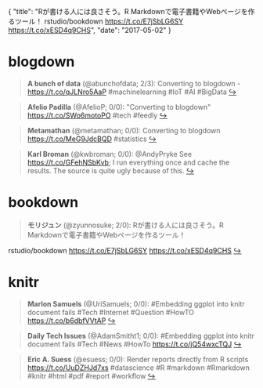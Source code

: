 {
  "title": "Rが書ける人には良さそう。R Markdownで電子書籍やWebページを作るツール！ rstudio/bookdown https://t.co/E7jSbLG6SY https://t.co/xESD4q9CHS",
  "date": "2017-05-02"
}

# blogdown

> **A bunch of data** (@abunchofdata; 2/3): Converting to blogdown - https://t.co/qJLNro5AaP #machinelearning #IoT #AI #BigData  [&#8618;](https://twitter.com/xieyihui/status/859237684497272832)

<!-- -->


> **Afelio Padilla** (@AfelioP; 0/0): "Converting to blogdown" https://t.co/SWo6motoPO #tech #feedly  [&#8618;](https://twitter.com/xieyihui/status/859489919252787200)

<!-- -->


> **Metamathan** (@metamathan; 0/0): Converting to blogdown https://t.co/MeG9JdcBQD #statistics  [&#8618;](https://twitter.com/xieyihui/status/859418082556731394)

<!-- -->


> **Karl Broman** (@kwbroman; 0/0): @AndyPryke See https://t.co/GFehNSbKvb; I run everything once and cache the results. The source is quite ugly because of this.  [&#8618;](https://twitter.com/xieyihui/status/859359823137210370)

<!-- -->


# bookdown

> **モリジュン** (@zyunnosuke; 2/0): Rが書ける人には良さそう。R Markdownで電子書籍やWebページを作るツール！
>
rstudio/bookdown https://t.co/E7jSbLG6SY https://t.co/xESD4q9CHS  [&#8618;](https://twitter.com/xieyihui/status/859198326683643904)

<!-- -->


# knitr

> **Marlon Samuels** (@UriSamuels; 0/0): #Embedding ggplot into knitr document fails
#Tech #Internet #Question #HowTO
https://t.co/b6dbfVVtAP  [&#8618;](https://twitter.com/xieyihui/status/859457616254300161)

<!-- -->


> **Daily Tech Issues** (@AdamSmitht1; 0/0): #Embedding ggplot into knitr document fails
#Tech #News #HowTo
https://t.co/jQ54wxcTQJ  [&#8618;](https://twitter.com/xieyihui/status/859456724444598272)

<!-- -->


> **Eric A. Suess** (@esuess; 0/0): Render reports directly from R scripts https://t.co/UuDZHJd7xs #datascience #R #markdown #Rmarkdown #knitr #html #pdf #report #workflow  [&#8618;](https://twitter.com/xieyihui/status/859231351794319360)

<!-- -->


